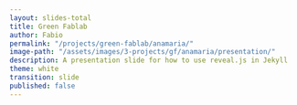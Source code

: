 ```yaml
---
layout: slides-total
title: Green Fablab
author: Fabio
permalink: "/projects/green-fablab/anamaria/"
image-path: "/assets/images/3-projects/gf/anamaria/presentation/"
description: A presentation slide for how to use reveal.js in Jekyll
theme: white
transition: slide
published: false
---
```


<section data-markdown data-separator="---">
<script type="text/template">


{% for i in (1..46) %}
---
{% assign Diapo = "Diapositive" | append:  i   | append: ".jpeg"  %}

<!-- .slide: data-background="{{ site.baseurl | append:page.image-path | append: Diapo  }}" -->

{% endfor %}

---

  
</script>
</section>
